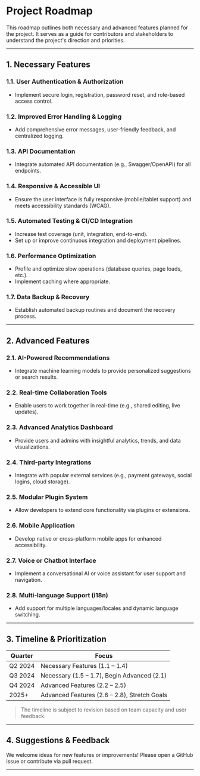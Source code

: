 # Project Roadmap

This roadmap outlines both necessary and advanced features planned for the project. It serves as a guide for contributors and stakeholders to understand the project's direction and priorities.

---

## 1. Necessary Features

### 1.1. User Authentication & Authorization
- Implement secure login, registration, password reset, and role-based access control.

### 1.2. Improved Error Handling & Logging
- Add comprehensive error messages, user-friendly feedback, and centralized logging.

### 1.3. API Documentation
- Integrate automated API documentation (e.g., Swagger/OpenAPI) for all endpoints.

### 1.4. Responsive & Accessible UI
- Ensure the user interface is fully responsive (mobile/tablet support) and meets accessibility standards (WCAG).

### 1.5. Automated Testing & CI/CD Integration
- Increase test coverage (unit, integration, end-to-end).
- Set up or improve continuous integration and deployment pipelines.

### 1.6. Performance Optimization
- Profile and optimize slow operations (database queries, page loads, etc.).
- Implement caching where appropriate.

### 1.7. Data Backup & Recovery
- Establish automated backup routines and document the recovery process.

---

## 2. Advanced Features

### 2.1. AI-Powered Recommendations
- Integrate machine learning models to provide personalized suggestions or search results.

### 2.2. Real-time Collaboration Tools
- Enable users to work together in real-time (e.g., shared editing, live updates).

### 2.3. Advanced Analytics Dashboard
- Provide users and admins with insightful analytics, trends, and data visualizations.

### 2.4. Third-party Integrations
- Integrate with popular external services (e.g., payment gateways, social logins, cloud storage).

### 2.5. Modular Plugin System
- Allow developers to extend core functionality via plugins or extensions.

### 2.6. Mobile Application
- Develop native or cross-platform mobile apps for enhanced accessibility.

### 2.7. Voice or Chatbot Interface
- Implement a conversational AI or voice assistant for user support and navigation.

### 2.8. Multi-language Support (i18n)
- Add support for multiple languages/locales and dynamic language switching.

---

## 3. Timeline & Prioritization

| Quarter        | Focus                                        |
| -------------- | -------------------------------------------- |
| Q2 2024        | Necessary Features (1.1 – 1.4)               |
| Q3 2024        | Necessary (1.5 – 1.7), Begin Advanced (2.1)  |
| Q4 2024        | Advanced Features (2.2 – 2.5)                |
| 2025+          | Advanced Features (2.6 – 2.8), Stretch Goals |

> The timeline is subject to revision based on team capacity and user feedback.

---

## 4. Suggestions & Feedback

We welcome ideas for new features or improvements! Please open a GitHub issue or contribute via pull request.

---